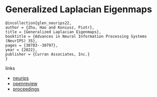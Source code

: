 # Generalized Laplacian Eigenmaps

```
@incollection{glen_neurips22,
author = {Zhu, Hao and Koniusz, Piotr},
title = {Generalized Laplacian Eigenmaps},
booktitle = {Advances in Neural Information Processing Systems (NeurIPS) 35},
pages = {30783--30797},
year = {2022},
publisher = {Curran Associates, Inc.}
}
```

links
- [neurips](https://nips.cc/Conferences/2022/Schedule?showEvent=54984)
- [openreview](https://openreview.net/forum?id=HjicdpP-Nth)
- [proceedings](https://papers.nips.cc//paper_files/paper/2022/hash/c6b71f8d79d0b2d7bdac66ff3a3ba243-Abstract-Conference.html)
